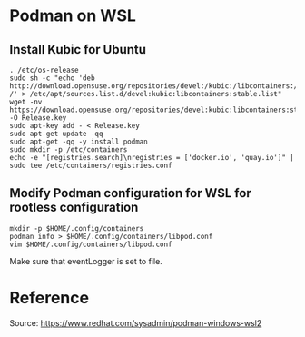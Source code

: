 # Podman on WSL

## Install Kubic for Ubuntu

```
. /etc/os-release
sudo sh -c "echo 'deb http://download.opensuse.org/repositories/devel:/kubic:/libcontainers:/stable/x${NAME}_${VERSION_ID}/ /' > /etc/apt/sources.list.d/devel:kubic:libcontainers:stable.list"
wget -nv https://download.opensuse.org/repositories/devel:kubic:libcontainers:stable/x${NAME}_${VERSION_ID}/Release.key -O Release.key
sudo apt-key add - < Release.key
sudo apt-get update -qq
sudo apt-get -qq -y install podman
sudo mkdir -p /etc/containers
echo -e "[registries.search]\nregistries = ['docker.io', 'quay.io']" | sudo tee /etc/containers/registries.conf
```

## Modify Podman configuration for WSL for rootless configuration

```
mkdir -p $HOME/.config/containers
podman info > $HOME/.config/containers/libpod.conf
vim $HOME/.config/containers/libpod.conf
```

Make sure that eventLogger is set to file.

# Reference

Source: https://www.redhat.com/sysadmin/podman-windows-wsl2
